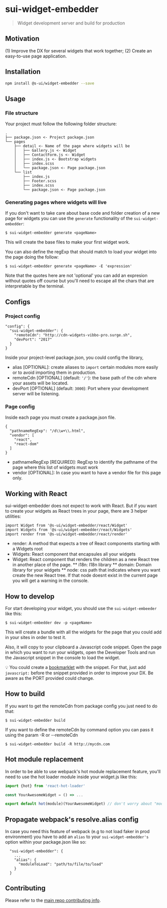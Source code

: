 # sui-widget-embedder
> Widget development server and build for production

## Motivation

(1) Improve the DX for several widgets that work together; (2) Create an easy-to-use page application.

## Installation

```sh
npm install @s-ui/widget-embedder --save
```

## Usage

### File structure

Your project must follow the following folder structure:

```
.
├── package.json <- Project package.json
└── pages
    ├── detail <- Name of the page where widgets will be
    │   ├── Gallery.js <- Widget
    │   ├── ContactForm.js <- Widget
    │   ├── index.js <- Bootstrap widgets
    │   ├── index.scss
    │   └── package.json <- Page package.json
    └── list
        ├── index.js
        ├── Footer.scss
        ├── index.scss
        └── package.json <- Page package.json
```

### Generating pages where widgets will live

If you don't want to take care about base code and folder creation of a new page for widgets you can use the `generate` functionality of the `sui-widget-embedder`:

```
$ sui-widget-embedder generate <pageName>
```

This will create the base files to make your first widget work.

You can also define the regExp that should match to load your widget into the page doing the follow:

```
$ sui-widget-embedder generate <pageName> -E 'expression'
```

Note that the quotes here are not 'optional' you can add an expresion without quotes off course but you'll need to escape all the chars that are interpretable by the terminal.

## Configs

### Project config

```
"config": {
  "sui-widget-embedder": {
    "remoteCdn": "http://cdn-widgets-vibbo-pro.surge.sh",
    "devPort": "2017"
  }
}
```

Inside your project-level package.json, you could config the library,

* alias [OPTIONAL]: create aliases to `import` certain modules more easily or to avoid importing them in production.
* remoteCdn [OPTIONAL] (default: `'/'`): the base path of the cdn where your assets will be located.
* devPort [OPTIONAL] (default: `3000`): Port where your development server will be listening.

### Page config

Inside each page you must create a package.json file.

```
{
  "pathnameRegExp": "/d\\w+\\.html",
  "vendor": [
    "react",
    "react-dom"
  ]
}
```

* pathnameRegExp [REQUIRED]: RegExp to identify the pathname of the page where this list of widgets must work
* vendor [OPTIONAL]: In case you want to have a vendor file for this page only.

## Working with React

sui-widget-embedder does not expect to work with React. But if you want to create your widgets as React trees in your page, there are 3 helper utilities:

```
import Widget from '@s-ui/widget-embedder/react/Widget'
import Widgets from '@s-ui/widget-embedder/react/Widgets'
import render from '@s-ui/widget-embedder/react/render'
```

* render: A method that expects a tree of React components starting with a Widgets root
* Widgets: React component that encapsules all your widgets
* Widget: React component that renders the children as a new React tree in another place of the page.
** i18n: I18n library
** domain: Domain library for your widgets
** node: css path that indicates where you want create the new React tree. If that node doesnt exist in the current page you will get a warning in the console.

## How to develop

For start developing your widget, you should use the `sui-widget-embeeder` like this:

```
$ sui-widget-embedder dev -p <pageName>
```

This will create a bundle with all the widgets for the page that you could add in your sites in order to test it.

Also, it will copy to your clipboard a Javascript code snippet. Open the page in which you want to run your widgets, open the Developer Tools and run the Javascript snippet in the console to load the widget.

💡 You could create a [bookmarklet](https://en.wikipedia.org/wiki/Bookmarklet) with the snippet. For that, just add `javascript:` before the snippet provided in order to improve your DX. Be aware as the PORT provided could change.

## How to build

If you want to get the remoteCdn from package config you just need to do that:

```
$ sui-widget-embedder build
```

If you want to define the remoteCdn by command option you can pass it using the param -R or --remoteCdn

```
$ sui-widget-embedder build -R http://mycdn.com
```

## Hot module replacement

In order to be able to use webpack's hot module replacement feature, you'll need to use the hot loader module inside your widget.js like this:

```js
import {hot} from 'react-hot-loader'

const YourAwesomeWidget = () => ...

export default hot(module)(YourAwesomeWidget) // don't worry about "module", it will work thanks to webpack
```

## Propagate webpack's resolve.alias config

In case you need this feature of webpack (e.g to not load faker in prod environment) you have to add an `alias` to your `sui-widget-embedder's` option within your package.json like so:

```
  "sui-widget-embedder": {
    ...
    "alias": {
      "moduleToLoad": "path/to/file/to/load"
    }
  }
```

## Contributing

Please refer to the [main repo contributing info](https://github.com/SUI-Components/sui/blob/master/CONTRIBUTING.md).
